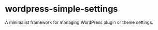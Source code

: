 wordpress-simple-settings
=========================

A minimalist framework for managing WordPress plugin or theme settings. 
